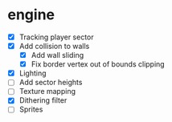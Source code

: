 # engine

- [X] Tracking player sector
- [X] Add collision to walls
    - [X] Add wall sliding
    - [X] Fix border vertex out of bounds clipping
- [X] Lighting
- [ ] Add sector heights
- [ ] Texture mapping
- [X] Dithering filter
- [ ] Sprites